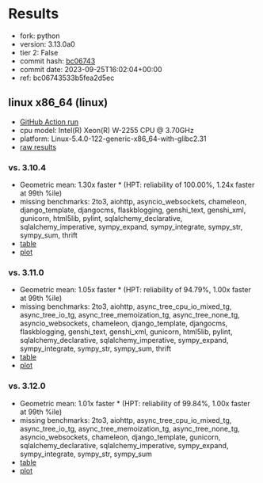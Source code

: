 # Results

- fork: python
- version: 3.13.0a0
- tier 2: False
- commit hash: [bc06743](https://github.com/python/cpython/commit/bc06743)
- commit date: 2023-09-25T16:02:04+00:00
- ref: bc06743533b5fea2d5ec

## linux x86_64 (linux)

- [GitHub Action run](https://github.com/faster-cpython/benchmarking/actions/runs/6324495166)
- cpu model: Intel(R) Xeon(R) W-2255 CPU @ 3.70GHz
- platform: Linux-5.4.0-122-generic-x86_64-with-glibc2.31
- [raw results](bm-20230925-linux-x86_64-python-bc06743533b5fea2d5ec-3.13.0a0-bc06743.json)

### vs. 3.10.4

- Geometric mean: 1.30x faster \* (HPT: reliability of 100.00%, 1.24x faster at 99th %ile)
- missing benchmarks: 2to3, aiohttp, asyncio_websockets, chameleon, django_template, djangocms, flaskblogging, genshi_text, genshi_xml, gunicorn, html5lib, pylint, sqlalchemy_declarative, sqlalchemy_imperative, sympy_expand, sympy_integrate, sympy_str, sympy_sum, thrift
- [table](bm-20230925-linux-x86_64-python-bc06743533b5fea2d5ec-3.13.0a0-bc06743-vs-3.10.4.md)
- [plot](bm-20230925-linux-x86_64-python-bc06743533b5fea2d5ec-3.13.0a0-bc06743-vs-3.10.4.png)

### vs. 3.11.0

- Geometric mean: 1.05x faster \* (HPT: reliability of 94.79%, 1.00x faster at 99th %ile)
- missing benchmarks: 2to3, aiohttp, async_tree_cpu_io_mixed_tg, async_tree_io_tg, async_tree_memoization_tg, async_tree_none_tg, asyncio_websockets, chameleon, django_template, djangocms, flaskblogging, genshi_text, genshi_xml, gunicorn, html5lib, pylint, sqlalchemy_declarative, sqlalchemy_imperative, sympy_expand, sympy_integrate, sympy_str, sympy_sum, thrift
- [table](bm-20230925-linux-x86_64-python-bc06743533b5fea2d5ec-3.13.0a0-bc06743-vs-3.11.0.md)
- [plot](bm-20230925-linux-x86_64-python-bc06743533b5fea2d5ec-3.13.0a0-bc06743-vs-3.11.0.png)

### vs. 3.12.0

- Geometric mean: 1.01x faster \* (HPT: reliability of 99.84%, 1.00x faster at 99th %ile)
- missing benchmarks: 2to3, aiohttp, async_tree_cpu_io_mixed_tg, async_tree_io_tg, async_tree_memoization_tg, async_tree_none_tg, asyncio_websockets, chameleon, django_template, gunicorn, sqlalchemy_declarative, sqlalchemy_imperative, sympy_expand, sympy_integrate, sympy_str, sympy_sum
- [table](bm-20230925-linux-x86_64-python-bc06743533b5fea2d5ec-3.13.0a0-bc06743-vs-3.12.0.md)
- [plot](bm-20230925-linux-x86_64-python-bc06743533b5fea2d5ec-3.13.0a0-bc06743-vs-3.12.0.png)

